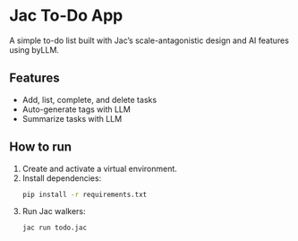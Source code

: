 # Jac To-Do App  
A simple to-do list built with Jac’s scale-antagonistic design and AI features using byLLM.  

## Features
- Add, list, complete, and delete tasks  
- Auto-generate tags with LLM  
- Summarize tasks with LLM  

## How to run
1. Create and activate a virtual environment.  
2. Install dependencies:  
   ```bash
   pip install -r requirements.txt
   ```
3. Run Jac walkers:  
   ```bash
   jac run todo.jac
   ```

